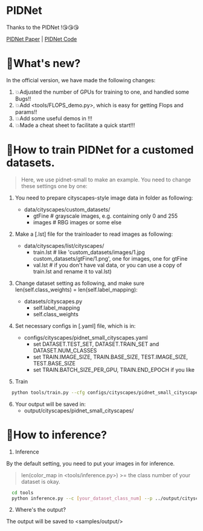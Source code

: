 # PIDNet
Thanks to the PIDNet !:kissing_heart::kissing_heart::kissing_heart:

[PIDNet Paper](https://arxiv.org/pdf/2206.02066v2.pdf) | 
[PIDNet Code](https://github.com/XuJiacong/PIDNet)


# :yellow_heart:What's new?
In the official version, we have made the following changes:
1. :boom:Adjusted the number of GPUs for training to one, and handled some Bugs!!
2. :boom:Add <tools/FLOPS_demo.py>, which is easy for getting Flops and params!!
3. :boom:Add some useful demos in </demo>!!!
4. :boom:Made a cheat sheet to facilitate a quick start!!!


# :blue_heart:How to train PIDNet for a customed datasets.

> Here, we use pidnet-small to make an example. You need to change these settings one by one:

1. You need to prepare cityscapes-style image data in <data> folder as following:
    - data/cityscapes/custom_datasets/
        - gtFine    # grayscale images, e.g. containing only 0 and 255
        - images    # RBG images or some else
2. Make a [.lst] file for the trainloader to read images as following:
    - data/cityscapes/list/cityscapes/
        - train.lst   # like 'custom_datasets/images/1.jpg custom_datasets/gtFine/1.png', one for images, one for gtFine
        - val.lst     # if you don't have val data, or you can use a copy of train.lst and rename it to val.lst)

3. Change dataset setting as following, and make sure len(self.class_weights) = len(self.label_mapping):
    - datasets/cityscapes.py
        - self.label_mapping
        - self.class_weights

4. Set necessary configs in [.yaml] file, which is in:
    - configs/cityscapes/pidnet_small_cityscapes.yaml
        - set DATASET.TEST_SET, DATASET.TRAIN_SET and DATASET.NUM_CLASSES
        - set TRAIN.IMAGE_SIZE, TRAIN.BASE_SIZE, TEST.IMAGE_SIZE, TEST.BASE_SIZE
        - set TRAIN.BATCH_SIZE_PER_GPU, TRAIN.END_EPOCH if you like

5. Train
  ````bash
    python tools/train.py --cfg configs/cityscapes/pidnet_small_cityscapes.yaml
  ````
  
6. Your output will be saved in:
    - output/cityscapes/pidnet_small_cityscapes/

# :green_heart:How to inference?
1. Inference

By the default setting, you need to put your images in <samples> for inference.

> len(color_map in <tools/inference.py>) >= the class number of your dataset is okay.

  ````bash
    cd tools
    python inference.py --c [your_dataset_class_num] --p ../output/cityscapes/pidnet_small_cityscapes/checkpoint.pth.tar
  ````
  
2. Where's the output?

The output will be saved to <samples/output/>
